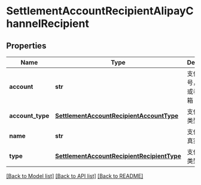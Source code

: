 # SettlementAccountRecipientAlipayChannelRecipient

## Properties
Name | Type | Description | Notes
------------ | ------------- | ------------- | -------------
**account** | **str** | 支付宝账号，账号ID或者登录邮箱 | 
**account_type** | [**SettlementAccountRecipientAccountType**](SettlementAccountRecipientAccountType.md) | 支付宝账号类型 | 
**name** | **str** | 支付宝账号真实姓名 | 
**type** | [**SettlementAccountRecipientRecipientType**](SettlementAccountRecipientRecipientType.md) | 支付宝账号类型 | 

[[Back to Model list]](../README.md#documentation-for-models) [[Back to API list]](../README.md#documentation-for-api-endpoints) [[Back to README]](../README.md)


